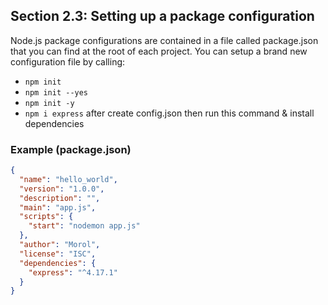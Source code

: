 ## Section 2.3: Setting up a package configuration 

Node.js package configurations are contained in a file called package.json that you 
can find at the root of each project. You can setup a brand new configuration file by 
calling:

- `npm init`
- `npm init --yes`
- `npm init -y`
- `npm i express` after create config.json then run this command & install dependencies

### Example (package.json)
```json
{
  "name": "hello_world",
  "version": "1.0.0",
  "description": "",
  "main": "app.js",
  "scripts": {
    "start": "nodemon app.js"
  },
  "author": "Morol",
  "license": "ISC",
  "dependencies": {
    "express": "^4.17.1"
  }
}

```